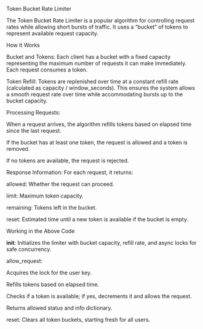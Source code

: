 Token Bucket Rate Limiter

The Token Bucket Rate Limiter is a popular algorithm for controlling request rates while allowing short bursts of traffic. It uses a “bucket” of tokens to represent available request capacity.

How It Works

Bucket and Tokens:
Each client has a bucket with a fixed capacity representing the maximum number of requests it can make immediately. Each request consumes a token.

Token Refill:
Tokens are replenished over time at a constant refill rate (calculated as capacity / window_seconds). This ensures the system allows a smooth request rate over time while accommodating bursts up to the bucket capacity.

Processing Requests:

When a request arrives, the algorithm refills tokens based on elapsed time since the last request.

If the bucket has at least one token, the request is allowed and a token is removed.

If no tokens are available, the request is rejected.

Response Information:
For each request, it returns:

allowed: Whether the request can proceed.

limit: Maximum token capacity.

remaining: Tokens left in the bucket.

reset: Estimated time until a new token is available if the bucket is empty.

Working in the Above Code

__init__: Initializes the limiter with bucket capacity, refill rate, and async locks for safe concurrency.

allow_request:

Acquires the lock for the user key.

Refills tokens based on elapsed time.

Checks if a token is available; if yes, decrements it and allows the request.

Returns allowed status and info dictionary.

reset: Clears all token buckets, starting fresh for all users.